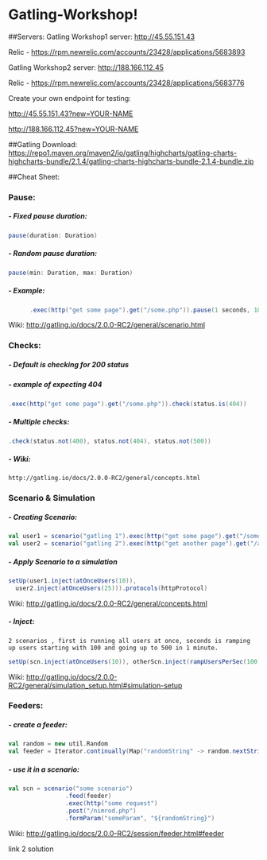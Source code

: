 # Gatling-Workshop!

##Servers:
Gatling Workshop1 server: http://45.55.151.43

Relic - https://rpm.newrelic.com/accounts/23428/applications/5683893

Gatling Workshop2 server: http://188.166.112.45

Relic - https://rpm.newrelic.com/accounts/23428/applications/5683776

Create your own endpoint for testing: 

http://45.55.151.43?new=YOUR-NAME

http://188.166.112.45?new=YOUR-NAME

##Gatling Download:
https://repo1.maven.org/maven2/io/gatling/highcharts/gatling-charts-highcharts-bundle/2.1.4/gatling-charts-highcharts-bundle-2.1.4-bundle.zip

##Cheat Sheet:

### Pause:
 
##### - Fixed pause duration:
```scala 
pause(duration: Duration)
```
##### - Random pause duration:
```scala 
pause(min: Duration, max: Duration)
```
##### - Example:
```scala 
      .exec(http("get some page").get("/some.php")).pause(1 seconds, 10 seconds)
```
Wiki: http://gatling.io/docs/2.0.0-RC2/general/scenario.html
 
 
### Checks:
 
##### - Default is checking for 200 status
##### - example of expecting 404
```scala 
.exec(http("get some page").get("/some.php")).check(status.is(404))
```
##### - Multiple checks:
```scala 
.check(status.not(400), status.not(404), status.not(500))
```
##### - Wiki:
    http://gatling.io/docs/2.0.0-RC2/general/concepts.html
 
### Scenario & Simulation
 
##### - Creating Scenario:
```scala 
val user1 = scenario("gatling 1").exec(http("get some page").get("/some.php"))
val user2 = scenario("gatling 2").exec(http("get another page").get("/another.php"))
``` 
##### - Apply Scenario to a simulation
```scala 
setUp(user1.inject(atOnceUsers(10)),
  user2.inject(atOnceUsers(25))).protocols(httpProtocol)
```
Wiki: http://gatling.io/docs/2.0.0-RC2/general/concepts.html
 
##### - Inject:
    2 scenarios , first is running all users at once, seconds is ramping up users starting with 100 and going up to 500 in 1 minute.
```scala 
setUp(scn.inject(atOnceUsers(10)), otherScn.inject(rampUsersPerSec(100) to(500) during(1 minutes) randomized))
```
Wiki: http://gatling.io/docs/2.0.0-RC2/general/simulation_setup.html#simulation-setup
 
### Feeders:
##### - create a feeder:
```scala 
val random = new util.Random
val feeder = Iterator.continually(Map("randomString" -> random.nextString(20)))
```
##### - use it in a scenario:
```scala 
val scn = scenario("some scenario")
				.feed(feeder)
				.exec(http("some request")
				.post("/nimrod.php")
				.formParam("someParam", "${randomString}")
```
Wiki: http://gatling.io/docs/2.0.0-RC2/session/feeder.html#feeder

link 2 solution
